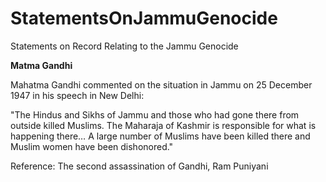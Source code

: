# StatementsOnJammuGenocide
Statements on Record Relating to the Jammu Genocide

**Matma Gandhi**

Mahatma Gandhi commented on the situation in Jammu on 25 December 1947 in his speech in New Delhi: 

"The Hindus and Sikhs of Jammu and those who had gone there from outside killed Muslims. The Maharaja of Kashmir is responsible for what is happening there…
A large number of Muslims have been killed there and Muslim women have been dishonored."

Reference: The second assassination of Gandhi, Ram Puniyani 
